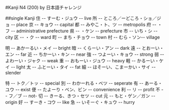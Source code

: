 #Kanji N4 (200) by 日本語チャレンジ

##single Kanji
住 -- すーむ・ジュウ -- live
所 -- ところ／ーどころ・ショ／ジョ -- place
京 -- キョウ -- capital
都 -- みやこ・ト、ツ -- metropolis
府 -- ・フ -- administrative prefecture
県 -- ・ケン -- prefecture
市 -- いち・シ -- city
区 -- ・ク -- ward
町 -- まち・チョウ -- town
村 -- むら・ソン-- village

明 -- あかーるい・メイ -- bright
暗 -- くらーい・アン -- dark
遠 -- とおーい・エン -- far
近 -- ちかーい・キン -- near
強 -- つよーい・キョウ -- strong
弱 -- よわーい・ジャク -- weak
重 -- おもーい・ジュウ -- heavy
軽 -- かるーい・ケイ -- light
太 -- ふとーい・タイ -- fat
細 -- ほそーい、こまーかい・サイ -- slender

特 -- トク／トッ -- special
別 -- わかーれる・ベツ -- seperate
有 -- あーる・ユウ -- exist
便 -- たよーり・ベン、ビン -- convenience
利 -- リ -- profit
不 -- フ／ブ -- not-
切 -- きーる、きつ・セツ -- cut
元 -- もと・ゲン／ガン -- origin
好 -- すーき・コウ -- like
急 -- いそーぐ・キュウ -- hurry